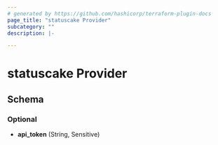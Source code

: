 ```yaml
---
# generated by https://github.com/hashicorp/terraform-plugin-docs
page_title: "statuscake Provider"
subcategory: ""
description: |-

---
```


# statuscake Provider





<!-- schema generated by tfplugindocs -->
## Schema

### Optional

- **api_token** (String, Sensitive)
